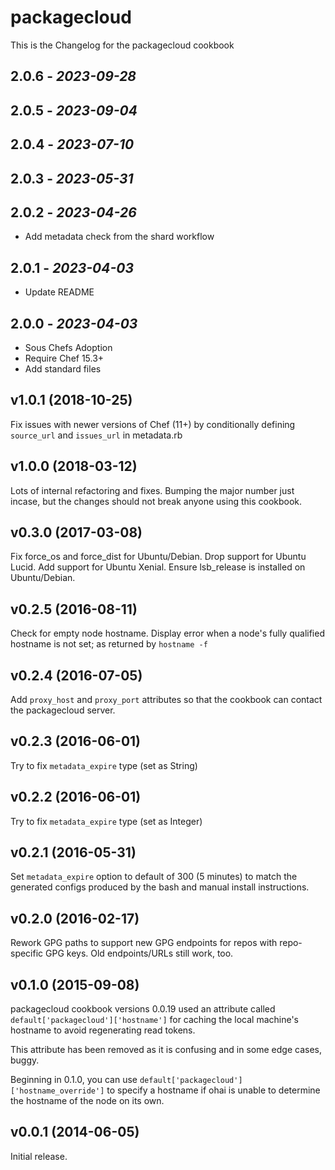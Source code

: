# packagecloud

This is the Changelog for the packagecloud cookbook

## 2.0.6 - *2023-09-28*

## 2.0.5 - *2023-09-04*

## 2.0.4 - *2023-07-10*

## 2.0.3 - *2023-05-31*

## 2.0.2 - *2023-04-26*

- Add metadata check from the shard workflow

## 2.0.1 - *2023-04-03*

- Update README

## 2.0.0 - *2023-04-03*

- Sous Chefs Adoption
- Require Chef 15.3+
- Add standard files

## v1.0.1 (2018-10-25)

Fix issues with newer versions of Chef (11+) by conditionally defining `source_url` and `issues_url` in metadata.rb

## v1.0.0 (2018-03-12)

Lots of internal refactoring and fixes. Bumping the major number just incase,
but the changes should not break anyone using this cookbook.

## v0.3.0 (2017-03-08)

Fix force_os and force_dist for Ubuntu/Debian. Drop support for Ubuntu Lucid. Add support for Ubuntu Xenial. Ensure lsb_release is installed on Ubuntu/Debian.

## v0.2.5 (2016-08-11)

Check for empty node hostname. Display error when a node's fully qualified hostname is not set; as returned by `hostname -f`

## v0.2.4 (2016-07-05)

Add `proxy_host` and `proxy_port` attributes so that the cookbook can contact the packagecloud server.

## v0.2.3 (2016-06-01)

Try to fix `metadata_expire` type (set as String)

## v0.2.2 (2016-06-01)

Try to fix `metadata_expire` type (set as Integer)

## v0.2.1 (2016-05-31)

Set `metadata_expire` option to default of 300 (5 minutes) to match the generated configs produced by the bash and manual install instructions.

## v0.2.0 (2016-02-17)

Rework GPG paths to support new GPG endpoints for repos with repo-specific GPG keys. Old endpoints/URLs still work, too.

## v0.1.0 (2015-09-08)

packagecloud cookbook versions 0.0.19 used an attribute called `default['packagecloud']['hostname']` for caching the local machine's hostname to avoid regenerating read tokens.

This attribute has been removed as it is confusing and in some edge cases, buggy.

Beginning in 0.1.0, you can use `default['packagecloud']['hostname_override']` to specify a hostname if ohai is unable to determine the hostname of the node on its own.

## v0.0.1 (2014-06-05)

Initial release.
